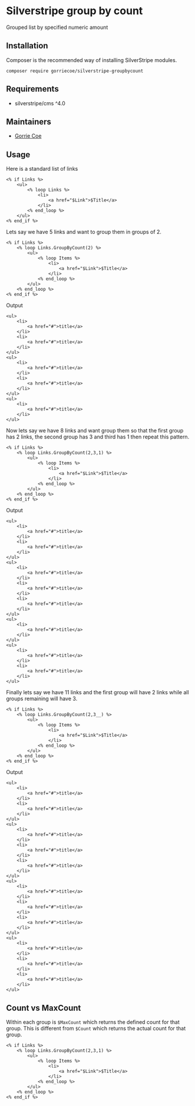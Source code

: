 # Silverstripe group by count
Grouped list by specified numeric amount

## Installation
Composer is the recommended way of installing SilverStripe modules.
```
composer require gorriecoe/silverstripe-groupbycount
```

## Requirements

- silverstripe/cms ^4.0

## Maintainers

- [Gorrie Coe](https://github.com/gorriecoe)

## Usage

Here is a standard list of links
```
<% if Links %>
    <ul>
        <% loop Links %>
            <li>
                <a href="$Link">$Title</a>
            </li>
        <% end_loop %>
    </ul>
<% end_if %>
```

Lets say we have 5 links and want to group them in groups of 2.
```
<% if Links %>
    <% loop Links.GroupByCount(2) %>
        <ul>
            <% loop Items %>
                <li>
                    <a href="$Link">$Title</a>
                </li>
            <% end_loop %>
        </ul>
    <% end_loop %>
<% end_if %>
```
Output
```
<ul>
    <li>
        <a href="#">title</a>
    </li>
    <li>
        <a href="#">title</a>
    </li>
</ul>
<ul>
    <li>
        <a href="#">title</a>
    </li>
    <li>
        <a href="#">title</a>
    </li>
</ul>
<ul>
    <li>
        <a href="#">title</a>
    </li>
</ul>
```

Now lets say we have 8 links and want group them so that the first group has 2 links, the second group has 3 and third has 1 then repeat this pattern.
```
<% if Links %>
    <% loop Links.GroupByCount(2,3,1) %>
        <ul>
            <% loop Items %>
                <li>
                    <a href="$Link">$Title</a>
                </li>
            <% end_loop %>
        </ul>
    <% end_loop %>
<% end_if %>
```
Output
```
<ul>
    <li>
        <a href="#">title</a>
    </li>
    <li>
        <a href="#">title</a>
    </li>
</ul>
<ul>
    <li>
        <a href="#">title</a>
    </li>
    <li>
        <a href="#">title</a>
    </li>
    <li>
        <a href="#">title</a>
    </li>
</ul>
<ul>
    <li>
        <a href="#">title</a>
    </li>
</ul>
<ul>
    <li>
        <a href="#">title</a>
    </li>
    <li>
        <a href="#">title</a>
    </li>
</ul>
```

Finally lets say we have 11 links and the first group will have 2 links while all groups remaining will have 3.
```
<% if Links %>
    <% loop Links.GroupByCount(2,3__) %>
        <ul>
            <% loop Items %>
                <li>
                    <a href="$Link">$Title</a>
                </li>
            <% end_loop %>
        </ul>
    <% end_loop %>
<% end_if %>
```
Output
```
<ul>
    <li>
        <a href="#">title</a>
    </li>
    <li>
        <a href="#">title</a>
    </li>
</ul>
<ul>
    <li>
        <a href="#">title</a>
    </li>
    <li>
        <a href="#">title</a>
    </li>
    <li>
        <a href="#">title</a>
    </li>
</ul>
<ul>
    <li>
        <a href="#">title</a>
    </li>
    <li>
        <a href="#">title</a>
    </li>
    <li>
        <a href="#">title</a>
    </li>
</ul>
<ul>
    <li>
        <a href="#">title</a>
    </li>
    <li>
        <a href="#">title</a>
    </li>
    <li>
        <a href="#">title</a>
    </li>
</ul>
```

## Count vs MaxCount
Within each group is `$MaxCount` which returns the defined count for that group.  This is different from `$Count` which returns the actual count for that group.
```
<% if Links %>
    <% loop Links.GroupByCount(2,3,1) %>
        <ul>
            <% loop Items %>
                <li>
                    <a href="$Link">$Title</a>
                </li>
            <% end_loop %>
        </ul>
    <% end_loop %>
<% end_if %>
```

